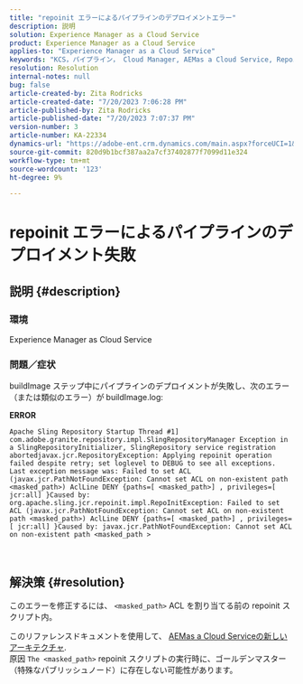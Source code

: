 ```yaml
---
title: "repoinit エラーによるパイプラインのデプロイメントエラー"
description: 説明
solution: Experience Manager as a Cloud Service
product: Experience Manager as a Cloud Service
applies-to: "Experience Manager as a Cloud Service"
keywords: "KCS，パイプライン， Cloud Manager, AEMas a Cloud Service, Repoinit エラー"
resolution: Resolution
internal-notes: null
bug: false
article-created-by: Zita Rodricks
article-created-date: "7/20/2023 7:06:28 PM"
article-published-by: Zita Rodricks
article-published-date: "7/20/2023 7:07:37 PM"
version-number: 3
article-number: KA-22334
dynamics-url: "https://adobe-ent.crm.dynamics.com/main.aspx?forceUCI=1&pagetype=entityrecord&etn=knowledgearticle&id=49d97881-3027-ee11-9966-6045bd0065b6"
source-git-commit: 820d9b1bcf387aa2a7cf37402877f7099d11e324
workflow-type: tm+mt
source-wordcount: '123'
ht-degree: 9%

---
```


# repoinit エラーによるパイプラインのデプロイメント失敗

## 説明 {#description}


### 環境

Experience Manager as Cloud Service

### 問題／症状

buildImage ステップ中にパイプラインのデプロイメントが失敗し、次のエラー（または類似のエラー）が<b> </b>buildImage.log:


<b>ERROR</b>


```
Apache Sling Repository Startup Thread #1]  com.adobe.granite.repository.impl.SlingRepositoryManager Exception in a SlingRepositoryInitializer, SlingRepository service registration abortedjavax.jcr.RepositoryException: Applying repoinit operation failed despite retry; set loglevel to DEBUG to see all exceptions. Last exception message was: Failed to set ACL (javax.jcr.PathNotFoundException: Cannot set ACL on non-existent path <masked_path>) AclLine DENY {paths=[ <masked_path>] , privileges=[ jcr:all] }Caused by: org.apache.sling.jcr.repoinit.impl.RepoInitException: Failed to set ACL (javax.jcr.PathNotFoundException: Cannot set ACL on non-existent path <masked_path>) AclLine DENY {paths=[ <masked_path>] , privileges=[ jcr:all] }Caused by: javax.jcr.PathNotFoundException: Cannot set ACL on non-existent path <masked_path >
```



` `
` `


## 解決策 {#resolution}


このエラーを修正するには、 `<masked_path>` ACL を割り当てる前の repoinit スクリプト内。

このリファレンスドキュメントを使用して、 [AEMas a Cloud Serviceの新しいアーキテクチャ](https://experienceleague.adobe.com/docs/experience-manager-cloud-service/content/overview/architecture.html?lang=en#key-evolutions:~:text=publish%20nodes.%20The-,golden%20master,-is%20a%20specialized).
<br>原因
`The <masked_path>` repoinit スクリプトの実行時に、ゴールデンマスター（特殊なパブリッシュノード）に存在しない可能性があります。<br>

